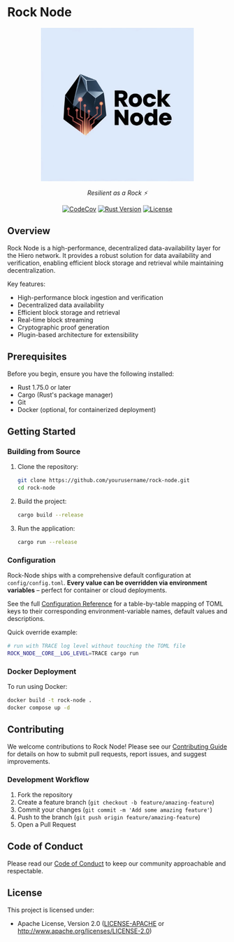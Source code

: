 # Rock Node

<div align="center">
<img src="assets/logo.jpeg" alt="Rock Node Logo" width="350"/>

<p><em>Resilient as a Rock ⚡</em></p>

[![CodeCov](https://codecov.io/gh/LimeChain/Rock-Node/branch/main/graph/badge.svg?token=9PJP7AK77U)](https://codecov.io/gh/LimeChain/Rock-Node)
[![Rust Version](https://img.shields.io/badge/rust-1.80.0+-blue.svg)](https://www.rust-lang.org)
[![License](https://img.shields.io/badge/license-Apache--2.0-blue.svg)](LICENSE)

</div>

## Overview

Rock Node is a high-performance, decentralized data-availability layer for the Hiero network. It provides a robust solution for data availability and verification, enabling efficient block storage and retrieval while maintaining decentralization.

Key features:
- High-performance block ingestion and verification
- Decentralized data availability
- Efficient block storage and retrieval
- Real-time block streaming
- Cryptographic proof generation
- Plugin-based architecture for extensibility

## Prerequisites

Before you begin, ensure you have the following installed:
- Rust 1.75.0 or later
- Cargo (Rust's package manager)
- Git
- Docker (optional, for containerized deployment)

## Getting Started

### Building from Source

1. Clone the repository:
   ```bash
   git clone https://github.com/yourusername/rock-node.git
   cd rock-node
   ```

2. Build the project:
   ```bash
   cargo build --release
   ```

3. Run the application:
   ```bash
   cargo run --release
   ```

### Configuration

Rock-Node ships with a comprehensive default configuration at `config/config.toml`. **Every value can be overridden via environment variables** – perfect for container or cloud deployments.

See the full [Configuration Reference](docs/CONFIGURATION.md) for a table-by-table mapping of TOML keys to their corresponding environment-variable names, default values and descriptions.

Quick override example:

```bash
# run with TRACE log level without touching the TOML file
ROCK_NODE__CORE__LOG_LEVEL=TRACE cargo run
```

### Docker Deployment

To run using Docker:

```bash
docker build -t rock-node .
docker compose up -d
```

## Contributing

We welcome contributions to Rock Node! Please see our [Contributing Guide](CONTRIBUTING.md) for details on how to submit pull requests, report issues, and suggest improvements.

### Development Workflow

1. Fork the repository
2. Create a feature branch (`git checkout -b feature/amazing-feature`)
3. Commit your changes (`git commit -m 'Add some amazing feature'`)
4. Push to the branch (`git push origin feature/amazing-feature`)
5. Open a Pull Request

## Code of Conduct

Please read our [Code of Conduct](CODE_OF_CONDUCT.md) to keep our community approachable and respectable.

## License

This project is licensed under:
- Apache License, Version 2.0 ([LICENSE-APACHE](LICENSE-APACHE) or http://www.apache.org/licenses/LICENSE-2.0)
